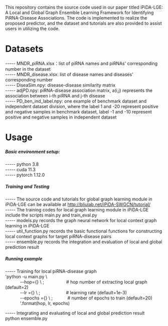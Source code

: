 This repository contains the source code used in our paper titled iPiDA-LGE: A Local and Global Graph Ensemble Learning Framework for Identifying PiRNA-Disease Associations. The code is implemented to realize the proposed predictor, and the dataset and tutorials are also provided to assist users in utilizing the code.

# Datasets 
----- MNDR_piRNA.xlsx：list of piRNA names and piRNAs' corresponding number in the dataset   
----- MNDR_disease.xlsx: list of disease names and diseases' corresponding number  
----- DiseaSim.npy: disease-disease similarity matrix  
----- adjPD.npy: piRNA-disease association matrix, a(i,j) represents the association between i-th piRNA and j-th disease  
----- PD_ben_ind_label.npy: one example of benchmark dataset and independent dataset division, where the label 1 and -20 represent positive and negative samples in benchmark dataset, label -1 and -10 represent positive and negative samples in independent dataset

# Usage
##### Basic environment setup:  
----- python 3.8  
----- cuda 11.3  
----- pytorch 1.12.0  

##### Training and Testing 
----- The source code and tutorials for global graph learning module in iPiDA-LGE can be available at http://bliulab.net/iPiDA-SWGCN/tutorial/  
----- The training codes for local graph learning module in iPiDA-LGE include the scripts main.py and train_eval.py  
----- models.py records the graph neural network for local context graph learning in iPiDA-LGE  
----- util_function.py records the basic functional functions for constructing local context graphs for target piRNA-disease pairs  
----- ensemble.py records the integration and evaluation of local and global prediction result  


##### Running example
----- Training for local piRNA-disease graph  
'python -u main.py \  
&nbsp;&nbsp;&nbsp;&nbsp;&nbsp;&nbsp;&nbsp;&nbsp;&nbsp;&nbsp;&nbsp;&nbsp;--hop={} \ ;&nbsp;&nbsp;&nbsp;&nbsp;&nbsp;&nbsp;&nbsp;&nbsp;&nbsp;&nbsp;&nbsp;&nbsp;&nbsp;&nbsp;&nbsp;&nbsp;&nbsp; # hop number of extracting local graph (default=2)  
&nbsp;&nbsp;&nbsp;&nbsp;&nbsp;&nbsp;&nbsp;&nbsp;&nbsp;&nbsp;&nbsp;&nbsp;--lr ={} \ ;&nbsp;&nbsp;&nbsp;&nbsp;&nbsp;&nbsp;&nbsp;&nbsp;&nbsp;&nbsp;&nbsp;&nbsp;&nbsp;&nbsp;&nbsp;&nbsp;&nbsp;&nbsp;&nbsp;&nbsp;&nbsp;# learning rate (default=1e-3)  
&nbsp;&nbsp;&nbsp;&nbsp;&nbsp;&nbsp;&nbsp;&nbsp;&nbsp;&nbsp;&nbsp;&nbsp;--epochs ={} \ ;&nbsp;&nbsp;&nbsp;&nbsp;&nbsp;&nbsp;&nbsp;&nbsp;&nbsp;&nbsp;&nbsp;&nbsp;# number of epochs to train  (default=20)  
&nbsp;&nbsp;&nbsp;&nbsp;&nbsp;&nbsp;&nbsp;&nbsp;&nbsp;&nbsp;&nbsp;&nbsp;'.format(hop, lr, epochs) 

----- Integrating and evaluating of local and global prediction result  
python ensemble.py 
